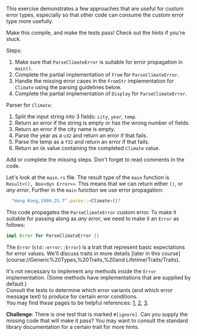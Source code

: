 

This exercise demonstrates a few approaches that are useful for custom error
types, especially so that other code can consume the custom
error type more usefully.

Make this compile, and make the tests pass!
Check out the hints if you're stuck.

Steps:
1. Make sure that `ParseClimateError` is suitable for error propagation in  `main()`.
2. Complete the partial implementation of `From` for `ParseClimateError`.
3. Handle the missing error cases in the `FromStr` implementation for `Climate` using the parsing guidelines below.
4. Complete the partial implementation of `Display` for `ParseClimateError`.

Parser for `Climate`:
1. Split the input string into 3 fields: `city`, `year`, `temp`.
2. Return an error if the string is empty or has the wrong number of fields.
3. Return an error if the city name is empty.
4. Parse the year as a `u32` and return an error if that fails.
5. Parse the temp as a `f32` and return an error if that fails.
6. Return an `Ok` value containing the completed `Climate` value.

Add or complete the missing steps.
Don't forget to read comments in the code.

<div class="hint">

Let's look at the `main.rs` file. The result type of the `main` function is `Result<(), Box<dyn Error>>`. This means that we can return either `()`, or *any error*. Further in the `main` function we use error propagation:

```rust
  "Hong Kong,1999,25.7".parse::<Climate>()?
```

This code propagates the `ParseClimateError` custom error. To make it suitable for passing along as *any error*, we need to make it an `Error` as follows:
```rust
impl Error for ParseClimateError {}
```

The `Error` (`std::error::Error`) is a trait that represent basic expectations for error values. We'll discuss traits in more details [later in this course](course://Generic%20Types,%20Traits,%20and Lifetime/Traits/Traits).
</div>

<div class="hint">
It's not necessary to implement any methods inside the <code>Error</code> implementation. (Some methods have implementations that are supplied by default.)
</div>

<div class="hint">Consult the tests to determine which error variants (and which
error message text) to produce for certain error conditions.</div>

<div class="hint">
You may find these pages to be helpful references:
<a href="https://doc.rust-lang.org/stable/rust-by-example/error/multiple_error_types/define_error_type.html">1</a>,
<a href="https://doc.rust-lang.org/stable/rust-by-example/error/multiple_error_types/boxing_errors.html">2</a>, 
<a href="https://doc.rust-lang.org/stable/rust-by-example/error/multiple_error_types/wrap_error.html">3</a>.
</div>


**Challenge**: There is one test that is marked `#[ignore]`. Can you supply the
missing code that will make it pass? You may want to consult the standard
library documentation for a certain trait for more hints.